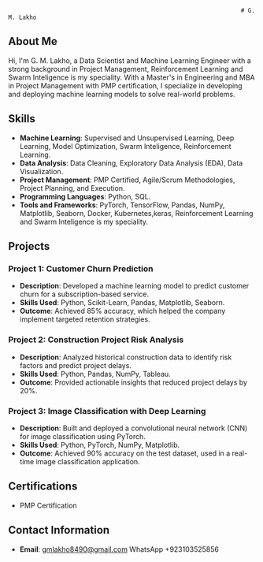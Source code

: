                                                                       # G. M. Lakho

## About Me
Hi, I'm G. M. Lakho, a Data Scientist and Machine Learning Engineer with a strong background in Project Management, Reinforcement Learning and Swarm Inteligence is my speciality. With a Master's in Engineering and MBA in Project Management with PMP certification, I specialize in developing and deploying machine learning models to solve real-world problems.

## Skills
- **Machine Learning**: Supervised and Unsupervised Learning, Deep Learning, Model Optimization, Swarm Inteligence, Reinforcement Learning.
- **Data Analysis**: Data Cleaning, Exploratory Data Analysis (EDA), Data Visualization.
- **Project Management**: PMP Certified, Agile/Scrum Methodologies, Project Planning, and Execution.
- **Programming Languages**: Python, SQL.
- **Tools and Frameworks**: PyTorch, TensorFlow, Pandas, NumPy, Matplotlib, Seaborn, Docker, Kubernetes,keras, Reinforcement Learning and Swarm Inteligence is my speciality.

## Projects

### Project 1: Customer Churn Prediction
- **Description**: Developed a machine learning model to predict customer churn for a subscription-based service.
- **Skills Used**: Python, Scikit-Learn, Pandas, Matplotlib, Seaborn.
- **Outcome**: Achieved 85% accuracy, which helped the company implement targeted retention strategies.

### Project 2: Construction Project Risk Analysis
- **Description**: Analyzed historical construction data to identify risk factors and predict project delays.
- **Skills Used**: Python, Pandas, NumPy, Tableau.
- **Outcome**: Provided actionable insights that reduced project delays by 20%.

### Project 3: Image Classification with Deep Learning
- **Description**: Built and deployed a convolutional neural network (CNN) for image classification using PyTorch.
- **Skills Used**: Python, PyTorch, NumPy, Matplotlib.
- **Outcome**: Achieved 90% accuracy on the test dataset, used in a real-time image classification application.

## Certifications
- PMP Certification

## Contact Information
- **Email**: gmlakho8490@gmail.com
  WhatsApp +923103525856


<!---
Murtaza8490/Murtaza8490 is a ✨ special ✨ repository because its `README.md` (this file) appears on your GitHub profile.
You can click the Preview link to take a look at your changes.
--->
